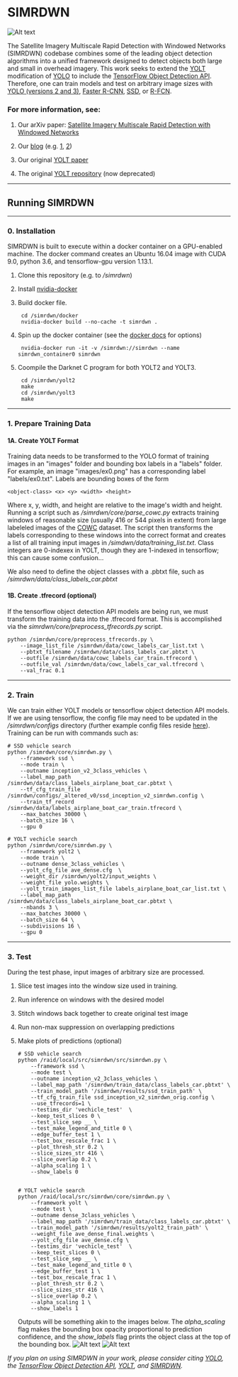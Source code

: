 # SIMRDWN #


![Alt text](/results/__examples/header.jpg?raw=true "")

The Satellite Imagery Multiscale Rapid Detection with Windowed Networks (SIMRDWN) codebase combines some of the leading object detection algorithms into a unified framework designed to detect objects both large and small in overhead imagery.  This work seeks to extend the [YOLT](https://arxiv.org/abs/1805.09512) modification of [YOLO](https://pjreddie.com/darknet/yolo/) to include the [TensorFlow Object Detection API](https://github.com/tensorflow/models/tree/master/research/object_detection).  Therefore, one can train models and test on arbitrary image sizes with [YOLO (versions 2 and 3)](https://pjreddie.com/darknet/yolo/), [Faster R-CNN](https://arxiv.org/abs/1506.01497), [SSD](https://arxiv.org/abs/1512.02325), or [R-FCN](https://arxiv.org/abs/1605.06409).  

### For more information, see:

1. Our arXiv paper: [Satellite Imagery Multiscale Rapid Detection with Windowed Networks](https://arxiv.org/abs/1809.09978)

2. Our [blog](https://medium.com/the-downlinq) (e.g. [1](https://medium.com/the-downlinq/simrdwn-adapting-multiple-object-detection-frameworks-for-satellite-imagery-applications-991dbf3d022b), [2](https://medium.com/the-downlinq/giving-simrdwn-a-spin-part-i-7032d7bf120a))

2. Our original [YOLT paper](https://arxiv.org/abs/1805.09512)

3. The original [YOLT repository](https://github.com/CosmiQ/yolt) (now deprecated)
 

____
## Running SIMRDWN

____

### 0. Installation

SIMRDWN is built to execute within a docker container on a GPU-enabled machine.  The docker command creates an Ubuntu 16.04 image with CUDA 9.0, python 3.6, and tensorflow-gpu version 1.13.1. 

1. Clone this repository (e.g. to _/simrdwn_)

2. Install [nvidia-docker](https://github.com/NVIDIA/nvidia-docker)
 
3. Build docker file.

		cd /simrdwn/docker
		nvidia-docker build --no-cache -t simrdwn .
	
4. Spin up the docker container (see the [docker docs](https://docs.docker.com/engine/reference/commandline/run/) for options) 

        nvidia-docker run -it -v /simrdwn://simrdwn --name simrdwn_container0 simrdwn
	
5. Coompile the Darknet C program for both YOLT2 and YOLT3.
      
	    cd /simrdwn/yolt2
	    make
	    cd /simrdwn/yolt3
	    make


____

### 1. Prepare Training Data



####  1A. Create YOLT Format

Training data needs to be transformed to the YOLO format of training images in an "images" folder and bounding box labels in a "labels" folder.  For example, an image "images/ex0.png" has a corresponding label "labels/ex0.txt". Labels are bounding boxes of the form 

    <object-class> <x> <y> <width> <height>

Where x, y, width, and height are relative to the image's width and height.  Running a script such as _/simrdwn/core/parse\_cowc.py_ extracts training windows of reasonable size (usually 416 or 544 pixels in extent) from large labeleled images of the [COWC](https://gdo152.llnl.gov/cowc/) dataset.  The script then transforms the labels corresponding to these windows into the correct format and creates a list of all training input images in _/simdwn/data/training\_list.txt_.  Class integers are 0-indexex in YOLT, though they are 1-indexed in tensorflow; this can cause some confusion...

We also need to define the object classes with a .pbtxt file, such as _/simrdwn/data/class\_labels\_car.pbtxt_

####  1B. Create .tfrecord (optional)
If the tensorflow object detection API models are being run, we must transform the training data into the .tfrecord format.  This is accomplished via the _simrdwn/core/preprocess\_tfrecords.py_ script.
	
	python /simrdwn/core/preprocess_tfrecords.py \
	    --image_list_file /simrdwn/data/cowc_labels_car_list.txt \
	    --pbtxt_filename /simrdwn/data/class_labels_car.pbtxt \
	    --outfile /simrdwn/data/cowc_labels_car_train.tfrecord \
	    --outfile_val /simrdwn/data/cowc_labels_car_val.tfrecord \
	    --val_frac 0.1

____

### 2. Train

We can train either YOLT models or tensorflow object detection API models.  If we are using tensorflow, the config file may need to be updated in the _/simrdwn/configs_ directory (further example config files reside [here](https://github.com/tensorflow/models/tree/master/research/object_detection/samples/configs)).
Training can be run with commands such as:

	# SSD vehicle search
	python /simrdwn/core/simrdwn.py \
		--framework ssd \
		--mode train \
		--outname inception_v2_3class_vehicles \
		--label_map_path /simrdwn/data/class_labels_airplane_boat_car.pbtxt \
		--tf_cfg_train_file /simrdwn/configs/_altered_v0/ssd_inception_v2_simrdwn.config \
		--train_tf_record /simrdwn/data/labels_airplane_boat_car_train.tfrecord \
		--max_batches 30000 \
		--batch_size 16 \
		--gpu 0
		
	# YOLT vechicle search
	python /simrdwn/core/simrdwn.py \
		--framework yolt2 \
		--mode train \
		--outname dense_3class_vehicles \
		--yolt_cfg_file ave_dense.cfg  \
		--weight_dir /simrdwn/yolt2/input_weights \
		--weight_file yolo.weights \
		--yolt_train_images_list_file labels_airplane_boat_car_list.txt \
		--label_map_path /simrdwn/data/class_labels_airplane_boat_car.pbtxt \
		--nbands 3 \
		--max_batches 30000 \
		--batch_size 64 \
		--subdivisions 16 \
		--gpu 0


____

### 3. Test

During the test phase, input images of arbitrary size are processed.  

1.	Slice test images into the window size used in training.
2.  Run inference on windows with the desired model
3.  Stitch windows back together to create original test image
4.  Run non-max suppression on overlapping predictions
5.  Make plots of predictions (optional)

	
	
		# SSD vehicle search
		python /raid/local/src/simrdwn/src/simrdwn.py \
			--framework ssd \
			--mode test \
			--outname inception_v2_3class_vehicles \
		    --label_map_path '/simrdwn/train_data/class_labels_car.pbtxt' \		
			--train_model_path '/simrdwn/results/ssd_train_path' \
			--tf_cfg_train_file ssd_inception_v2_simrdwn_orig.config \
			--use_tfrecords=1 \
			--testims_dir 'vechicle_test'  \
			--keep_test_slices 0 \
			--test_slice_sep __ \
			--test_make_legend_and_title 0 \
			--edge_buffer_test 1 \
			--test_box_rescale_frac 1 \
			--plot_thresh_str 0.2 \
			--slice_sizes_str 416 \
			--slice_overlap 0.2 \
			--alpha_scaling 1 \
			--show_labels 0
	
			
		# YOLT vehicle search
		python /raid/local/src/simrdwn/core/simrdwn.py \
			--framework yolt \
			--mode test \
			--outname dense_3class_vehicles \
		    --label_map_path '/simrdwn/train_data/class_labels_car.pbtxt' \		
			--train_model_path '/simrdwn/results/yolt2_train_path' \
			--weight_file ave_dense_final.weights \
			--yolt_cfg_file ave_dense.cfg \
			--testims_dir 'vechicle_test'  \
			--keep_test_slices 0 \
			--test_slice_sep __ \
			--test_make_legend_and_title 0 \
			--edge_buffer_test 1 \
			--test_box_rescale_frac 1 \
			--plot_thresh_str 0.2 \
			--slice_sizes_str 416 \
			--slice_overlap 0.2 \
			--alpha_scaling 1 \
			--show_labels 1
	
	Outputs will be something akin to the images below.  The _alpha\_scaling_ flag makes the bounding box opacity proportional to prediction confidence, and the _show\_labels_ flag prints the object class at the top of the bounding box.
	![Alt text](/results/__examples/ex0.png?raw=true "Figure 1")
	![Alt text](/results/__examples/ex1.png?raw=true "Figure 2")
	
	
	
_If you plan on using SIMRDWN in your work, please consider citing [YOLO](https://arxiv.org/abs/1612.08242), the [TensorFlow Object Detection API](https://arxiv.org/abs/1611.10012), [YOLT](https://arxiv.org/abs/1805.09512), and [SIMRDWN](https://arxiv.org/abs/1809.09978)._


